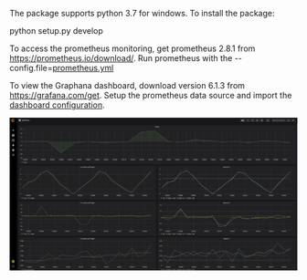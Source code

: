 The package supports python 3.7 for windows. To install the package:
   
   python setup.py develop

To access the prometheus monitoring, get prometheus 2.8.1 from https://prometheus.io/download/. Run prometheus with the --config.file=[prometheus.yml](prometheus.yml)

To view the Graphana dashboard, download version 6.1.3 from https://grafana.com/get. Setup the prometheus data source and import the [dashboard configuration](printwiz-dashboard.json).

![Graphana dashboard snapshot with y error and xyz plots](print_wiz/dashboard.png)
